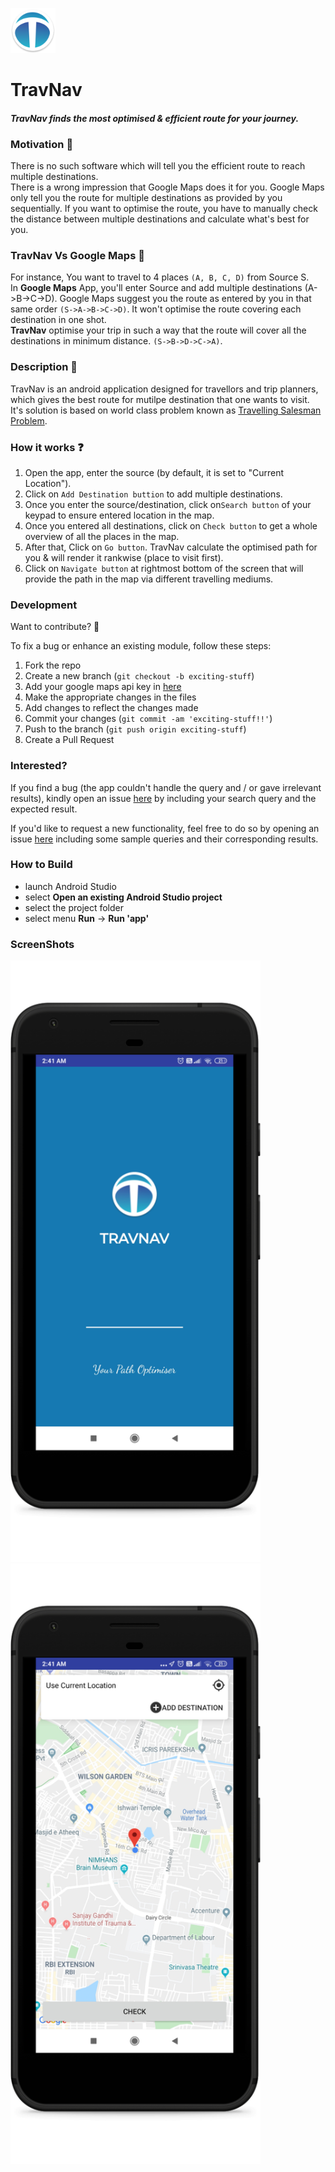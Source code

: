 ![TravNav Logo](/app/src/main/res/mipmap-hdpi/ic_launcher.png)  
# TravNav  
  
#### __*TravNav finds the most optimised &amp; efficient route for your journey.*__  
  
  
  
### Motivation :muscle:    
There is no such software which will tell you the efficient route to reach multiple destinations.  
There is a wrong impression that Google Maps does it for you.  Google Maps only tell you the route for multiple destinations 
as provided by you sequentially. If you want to optimise the route, you have to manually check the distance between multiple 
destinations and calculate what's best for you.  
  
  
  
### TravNav Vs Google Maps :punch:   
For instance, You want to travel to 4 places ```(A, B, C, D)``` from Source S.  
In <b>Google Maps</b> App, you'll enter Source and add multiple destinations (A->B->C->D). Google Maps suggest you the route as 
entered by you in that same order ```(S->A->B->C->D)```. It won't optimise the route covering each destination in one shot.  
<b>TravNav</b> optimise your trip in such a way that the route will cover all the destinations in minimum distance. ```(S->B->D->C->A)```. 
  
  
  
### Description :ledger:    
TravNav is an android application designed for travellors and trip planners, which gives the best route for mutilpe destination that one wants to visit.  
It's solution is based on world class problem known as [Travelling Salesman Problem](https://simple.wikipedia.org/wiki/Travelling_salesman_problem).  
  
  
  
### How it works :question:  
1. Open the app, enter the source (by default, it is set to "Current Location").
2. Click on ```Add Destination buttion``` to add multiple destinations.  
3. Once you enter the source/destination, click on```Search button``` of your keypad to ensure entered location in the map.  
4. Once you entered all destinations, click on ```Check button``` to get a whole overview of all the places in the map.  
5. After that, Click on ```Go button```. TravNav calculate the optimised path for you & will render it rankwise (place to visit first).  
6. Click on ```Navigate button``` at rightmost bottom of the screen that will provide the path in the map via different travelling mediums.
  
  
  
### Development  
  
Want to contribute? **:pencil:**  
  
To fix a bug or enhance an existing module, follow these steps:  
  
1. Fork the repo
2. Create a new branch (`git checkout -b exciting-stuff`)
3. Add your google maps api key in [here](https://github.com/thegenuinegourav/TravNav/blob/master/app/src/main/res/values/strings.xml)
3. Make the appropriate changes in the files
4. Add changes to reflect the changes made
5. Commit your changes (`git commit -am 'exciting-stuff!!'`)
6. Push to the branch (`git push origin exciting-stuff`)
7. Create a Pull Request  
  
  
### Interested?  
  
If you find a bug (the app couldn't handle the query and / or gave irrelevant results), kindly open an issue [here](https://github.com/thegenuinegourav/TravNav/issues/new) by including your search query and the expected result.  
  
If you'd like to request a new functionality, feel free to do so by opening an issue [here](https://github.com/thegenuinegourav/TravNav/issues/new) including some sample queries and their corresponding results.  
  
  

### How to Build
* launch Android Studio
* select **Open an existing Android Studio project**
* select the project folder
* select menu **Run** -> **Run 'app'**  
  
  
  
### ScreenShots  
<img src="screenshots/one.png" width="400"> <img src="screenshots/two.png" width="400">

